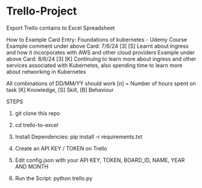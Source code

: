 # Trello-Project
Export Trello contains to Excel Spreadsheet

How to 
Example Card Entry: Foundations of kubernetes - Udemy Course
Example comment under above Card:
7/6/24 [3] [S] Learnt about Ingress and how it incorporates with AWS and other cloud providers
Example under above Card:
8/6/24 [3] [K] Continuing to learn more about ingress and other services associated with Kubernetes, also spending time to learn more about networking in Kubernetes

All combinations of DD/MM/YY should work
[n] = Number of hours spent on task
[K] Knowledge, [S] Skill, [B] Behaviour


STEPS

1. git clone this repo

2. cd trello-to-excel

3. Install Dependencies:
pip install -r requirements.txt

4. Create an API KEY / TOKEN on Trello
   
5. Edit config.json with your API KEY, TOKEN, BOARD_ID, NAME, YEAR AND MONTH

6. Run the Script:
python trello.py







